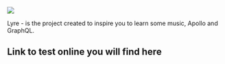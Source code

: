 ![](https://www.dropbox.com/s/3t60vnvixtghxfm/LYRE-mini.jpg?raw=true)

Lyre - is the project created to inspire you to learn some music, Apollo and GraphQL.
## Link to test online you will find here


